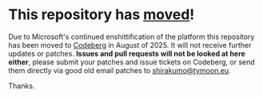 # This repository has [moved](https://shinmera.com/projects/.emacs)!
Due to Microsoft's continued enshittification of the platform this repository has been moved to [Codeberg](https://shinmera.com/projects/.emacs) in August of 2025. It will not receive further updates or patches. **Issues and pull requests will not be looked at here either**, please submit your patches and issue tickets on Codeberg, or send them directly via good old email patches to [shirakumo@tymoon.eu](mailto:shirakumo@tymoon.eu).

Thanks.